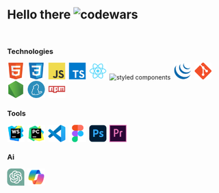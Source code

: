 
# Hello there ![codewars](https://www.codewars.com/users/obigreen/badges/large)


&nbsp; 
&nbsp;
&nbsp;
&nbsp;
&nbsp; 
&nbsp;
&nbsp;
&nbsp;

### Technologies
  <div> 
   <img src="https://github.com/devicons/devicon/blob/master/icons/html5/html5-original.svg" title="html5" alt="html5" width="40" height="40"/>&nbsp;
   <img src="https://github.com/devicons/devicon/blob/master/icons/css3/css3-original.svg" title="css" alt="css" width="40" height="40"/>&nbsp;
   <img src="https://github.com/devicons/devicon/blob/master/icons/javascript/javascript-original.svg" title="javascript" alt="javascript" width="40" height="40"/>&nbsp;
   <img src="https://github.com/devicons/devicon/blob/master/icons/typescript/typescript-original.svg" title="typescript" alt="typescript" width="40" height="40"/>&nbsp;
   <img src="https://github.com/devicons/devicon/blob/master/icons/react/react-original.svg" title="react" alt="react" width="40" height="40"/>&nbsp;
   <img src="https://github.com/styled-components/brand/blob/master/styled-components.svg" title="styledcomponents" alt="styled components" width="40" height="40"/>&nbsp;
   <img src="https://github.com/devicons/devicon/blob/master/icons/jquery/jquery-plain.svg" title="jquery" alt="jquery" width="40" height="40"/>&nbsp;
   <img src="https://github.com/devicons/devicon/blob/master/icons/git/git-original.svg" title="git" alt="git" width="40" height="40"/>&nbsp;&nbsp;&nbsp;&nbsp;
   <img src="https://github.com/devicons/devicon/blob/master/icons/nodejs/nodejs-original.svg" title="nodejs" alt="nodejs" width="40" height="40"/>&nbsp;
   <img src="https://github.com/devicons/devicon/blob/master/icons/yarn/yarn-original.svg" title="yarn" alt="yarn" width="40" height="40"/>&nbsp;
   <img src="https://github.com/devicons/devicon/blob/master/icons/npm/npm-original-wordmark.svg" title="npm" alt="npm" width="40" height="40"/>&nbsp;
 </div>
  
### Tools
 <div> 
   <img src="https://github.com/devicons/devicon/blob/master/icons/webstorm/webstorm-original.svg" title="webstorm" alt="webstorm" width="40" height="40"/>&nbsp;
   <img src="https://github.com/devicons/devicon/blob/master/icons/pycharm/pycharm-original.svg" title="pycharm" alt="pycharm" width="40" height="40"/>&nbsp;
   <img src="https://github.com/devicons/devicon/blob/master/icons/vscode/vscode-original.svg" title="vscode" alt="vscode" width="40" height="40"/>&nbsp;
   <img src="https://github.com/devicons/devicon/blob/master/icons/figma/figma-original.svg" title="figma" alt="figma" width="40" height="40"/>&nbsp;
   <img src="https://github.com/devicons/devicon/blob/master/icons/photoshop/photoshop-original.svg" title="photoshop" alt="photoshop" width="40" height="40"/>&nbsp;
   <img src="https://github.com/devicons/devicon/blob/master/icons/premierepro/premierepro-original.svg" title="premierepro" alt="premierepro" width="40" height="40"/>&nbsp;
 </div>

 ### Ai
 <div>
    <img src="https://github.com/obigreen/obigreen/blob/main/svg/ai/chatGPT.svg" title="chatGPT" alt="chatGPT" width="40" height="40"/>&nbsp;
    <img src="https://github.com/obigreen/obigreen/blob/main/svg/ai/copilot.svg" title="copilot" alt="copilot" width="40" height="40"/>&nbsp;
 </div>





